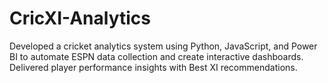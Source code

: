 # CricXI-Analytics
Developed a cricket analytics system using Python, JavaScript, and Power BI to automate ESPN data collection and create interactive dashboards. Delivered player performance insights with Best XI recommendations.

